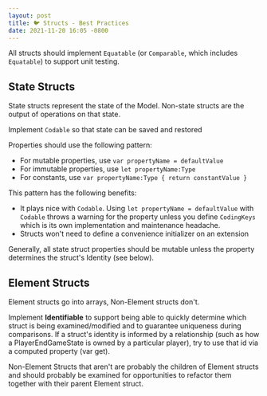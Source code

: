 ```yaml
---
layout: post
title: 🐦 Structs - Best Practices
date: 2021-11-20 16:05 -0800
---
```

 
All structs should implement `Equatable` (or `Comparable`, which includes `Equatable`) to support unit testing.
 
## State Structs

State structs represent the state of the Model. Non-state structs are the output of operations on that state.

Implement `Codable` so that state can be saved and restored


Properties should use the following pattern:

* For mutable properties, use `var propertyName = defaultValue`
* For immutable properties, use `let propertyName:Type`
* For constants, use `var propertyName:Type { return constantValue }`

This pattern has the following benefits:

* It plays nice with `Codable`. Using `let propertyName = defaultValue` with `Codable` throws a warning for the property unless you define `CodingKeys` which is its own implementation and maintenance headache.
* Structs won't need to define a convenience initializer on an extension

Generally, all state struct properties should be mutable unless the property determines the struct's Identity (see below).

 
## Element Structs

Element structs go into arrays, Non-Element structs don't.

Implement **Identifiable** to support being able to quickly determine which struct is being examined/modified and to guarantee uniqueness during comparisons. If a struct's identity is informed by a relationship (such as how a PlayerEndGameState is owned by a particular player), try to use that id via a computed property (var get).

Non-Element Structs that aren't are probably the children of Element structs and should probably be examined for opportunities to refactor them together with their parent Element struct.